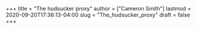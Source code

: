 +++
title = "The hudsucker proxy"
author = ["Cameron Smith"]
lastmod = 2020-09-20T17:36:13-04:00
slug = "The_hudsucker_proxy"
draft = false
+++
